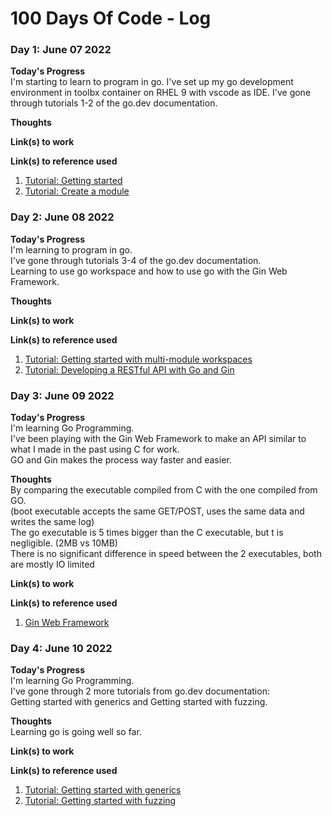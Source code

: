 # 100 Days Of Code - Log

### Day 1: June 07 2022

**Today's Progress**   
I'm starting to learn to program in go.
I've set up my go development environment in toolbx container on RHEL 9 with vscode as IDE. 
I've gone through tutorials 1-2 of the go.dev documentation.

**Thoughts**   

**Link(s) to work**  

**Link(s) to reference used**  
1. [Tutorial: Getting started](https://go.dev/doc/tutorial/getting-started)  
2. [Tutorial: Create a module](https://go.dev/doc/tutorial/create-module)  


### Day 2: June 08 2022

**Today's Progress**  
I'm learning to program in go.  
I've gone through tutorials 3-4 of the go.dev documentation.  
Learning to use go workspace and how to use go with the Gin Web Framework.  

**Thoughts**   

**Link(s) to work**  

**Link(s) to reference used**  
1. [Tutorial: Getting started with multi-module workspaces](https://go.dev/doc/tutorial/workspaces.html)  
2. [Tutorial: Developing a RESTful API with Go and Gin](https://go.dev/doc/tutorial/web-service-gin.html) 


### Day 3: June 09 2022

**Today's Progress**  
I'm learning Go Programming.  
I've been playing with the Gin Web Framework to make an API similar to what I made in the past using C for work.  
GO and Gin makes the process way faster and easier.  

**Thoughts**   
By comparing the executable compiled from C with the one compiled from GO.  
(boot executable accepts the same GET/POST, uses the same data and writes the same log)   
The go executable is 5 times bigger than the C executable, but t is negligible. (2MB vs 10MB)  
There is no significant difference in speed between the 2 executables, both are mostly IO limited  

**Link(s) to work**  

**Link(s) to reference used**  
1. [Gin Web Framework](https://gin-gonic.com/)

### Day 4: June 10 2022

**Today's Progress**  
I'm learning Go Programming.   
I've gone through 2 more tutorials from go.dev documentation:   
Getting started with generics and Getting started with fuzzing.   

**Thoughts**   
Learning go is going well so far.  

**Link(s) to work**  

**Link(s) to reference used**  
1. [Tutorial: Getting started with generics](https://go.dev/doc/tutorial/generics.html)
2. [Tutorial: Getting started with fuzzing](https://go.dev/doc/tutorial/fuzz.html)






<!---

### Day x: June 09 2022
**Today's Progress**  
**Thoughts**   
**Link(s) to work**  
**Link(s) to reference used**  


Day x of #100Daysofcode.
I'm learning Go Programming.   

## next:
5. [Writing Web Applications](https://go.dev/doc/articles/wiki/)
6. [How to write Go code](https://go.dev/doc/code.html)
--->

